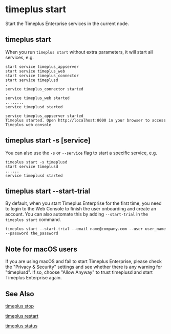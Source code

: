 # timeplus start
Start the Timeplus Enterprise services in the current node.

## timeplus start
When you run `timeplus start` without extra parameters, it will start all services, e.g.
```
start service timeplus_appserver
start service timeplus_web
start service timeplus_connector
start service timeplusd
.
service timeplus_connector started
.
service timeplus_web started
........
service timeplusd started

service timeplus_appserver started
Timeplus started. Open http://localhost:8000 in your browser to access Timeplus web console
```

## timeplus start -s [service]
You can also use the `-s` or `--service` flag to start a specific service, e.g.
```
timeplus start -s timeplusd
start service timeplusd
......
service timeplusd started
```

## timeplus start --start-trial
By default, when you start Timeplus Enterprise for the first time, you need to login to the Web Console to finish the user onboarding and create an account. You can also automate this by adding `--start-trial` in the `timeplus start` command.
```
timeplus start --start-trial --email name@company.com --user user_name --password the_password
```

## Note for macOS users
If you are using macOS and fail to start Timeplus Enterprise, please check the "Privacy & Security" settings and see whether there is any warning for "timeplusd". If so, choose "Allow Anyway" to trust timeplusd and start Timeplus Enterprise again.

## See Also
[timeplus stop](/cli-stop)

[timeplus restart](/cli-restart)

[timeplus status](/cli-status)
